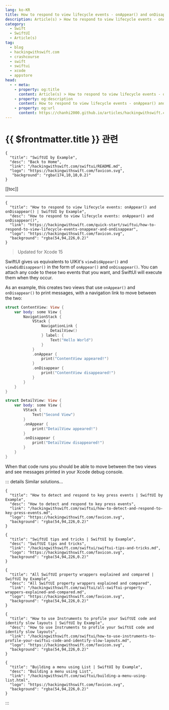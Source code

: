 ```yaml
---
lang: ko-KR
title: How to respond to view lifecycle events - onAppear() and onDisappear()
description: Article(s) > How to respond to view lifecycle events - onAppear() and onDisappear()
category:
  - Swift
  - SwiftUI
  - Article(s)
tag: 
  - blog
  - hackingwithswift.com
  - crashcourse
  - swift
  - swiftui
  - xcode
  - appstore
head:
  - - meta:
    - property: og:title
      content: Article(s) > How to respond to view lifecycle events - onAppear() and onDisappear()
    - property: og:description
      content: How to respond to view lifecycle events - onAppear() and onDisappear()
    - property: og:url
      content: https://chanhi2000.github.io/articles/hackingwithswift.com/swiftui/how-to-respond-to-view-lifecycle-events-onappear-and-ondisappear.html
---
```


# {{ $frontmatter.title }} 관련

```component VPCard
{
  "title": "SwiftUI by Example",
  "desc": "Back to Home",
  "link": "/hackingwithswift.com/swiftui/README.md",
  "logo": "https://hackingwithswift.com/favicon.svg",
   "background": "rgba(174,10,10,0.2)"
}
```

[[toc]]

---

```component VPCard
{
  "title": "How to respond to view lifecycle events: onAppear() and onDisappear() | SwiftUI by Example",
  "desc": "How to respond to view lifecycle events: onAppear() and onDisappear()",
  "link": "https://hackingwithswift.com/quick-start/swiftui/how-to-respond-to-view-lifecycle-events-onappear-and-ondisappear",
  "logo": "https://hackingwithswift.com/favicon.svg",
  "background": "rgba(54,94,226,0.2)"
}
```

> Updated for Xcode 15

SwiftUI gives us equivalents to UIKit's `viewDidAppear()` and `viewDidDisappear()` in the form of `onAppear()` and `onDisappear()`. You can attach any code to these two events that you want, and SwiftUI will execute them when they occur.

As an example, this creates two views that use `onAppear()` and `onDisappear()` to print messages, with a navigation link to move between the two:

```swift
struct ContentView: View {
    var body: some View {
        NavigationStack {
            VStack {
                NavigationLink {
                    DetailView()
                } label: {
                    Text("Hello World")
                }
            }
            .onAppear {
                print("ContentView appeared!")
            }
            .onDisappear {
                print("ContentView disappeared!")
            }
        }
    }
}

struct DetailView: View {
    var body: some View {
        VStack {
            Text("Second View")
        }
        .onAppear {
            print("DetailView appeared!")
        }
        .onDisappear {
            print("DetailView disappeared!")
        }
    }
}
```

<VidStack src="https://hackingwithswift.com/img/books/quick-start/swiftui/how-to-respond-to-view-lifecycle-events-onappear-and-ondisappear-1~dark.mp4" />

When that code runs you should be able to move between the two views and see messages printed in your Xcode debug console.

::: details Similar solutions…

```component VPCard
{
  "title": "How to detect and respond to key press events | SwiftUI by Example",
  "desc": "How to detect and respond to key press events",
  "link": "/hackingwithswift.com/swiftui/how-to-detect-and-respond-to-key-press-events.md",
  "logo": "https://hackingwithswift.com/favicon.svg",
  "background": "rgba(54,94,226,0.2)"
}
```

```component VPCard
{
  "title": "SwiftUI tips and tricks | SwiftUI by Example",
  "desc": "SwiftUI tips and tricks",
  "link": "/hackingwithswift.com/swiftui/swiftui-tips-and-tricks.md",
  "logo": "https://hackingwithswift.com/favicon.svg",
  "background": "rgba(54,94,226,0.2)"
}
```

```component VPCard
{
  "title": "All SwiftUI property wrappers explained and compared | SwiftUI by Example",
  "desc": "All SwiftUI property wrappers explained and compared",
  "link": "/hackingwithswift.com/swiftui/all-swiftui-property-wrappers-explained-and-compared.md",
  "logo": "https://hackingwithswift.com/favicon.svg",
  "background": "rgba(54,94,226,0.2)"
}
```

```component VPCard
{
  "title": "How to use Instruments to profile your SwiftUI code and identify slow layouts | SwiftUI by Example",
  "desc": "How to use Instruments to profile your SwiftUI code and identify slow layouts",
  "link": "/hackingwithswift.com/swiftui/how-to-use-instruments-to-profile-your-swiftui-code-and-identify-slow-layouts.md",
  "logo": "https://hackingwithswift.com/favicon.svg",
  "background": "rgba(54,94,226,0.2)"
}
```

```component VPCard
{
  "title": "Building a menu using List | SwiftUI by Example",
  "desc": "Building a menu using List",
  "link": "/hackingwithswift.com/swiftui/building-a-menu-using-list.html",
  "logo": "https://hackingwithswift.com/favicon.svg",
  "background": "rgba(54,94,226,0.2)"
}
```

:::

